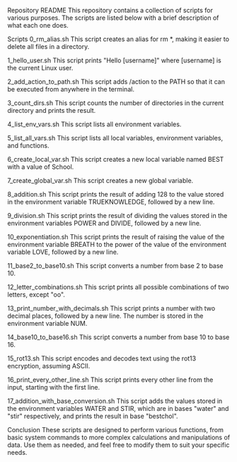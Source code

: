 Repository README
This repository contains a collection of scripts for various purposes. The scripts are listed below with a brief description of what each one does.

Scripts
0_rm_alias.sh
This script creates an alias for rm *, making it easier to delete all files in a directory.

1_hello_user.sh
This script prints "Hello [username]" where [username] is the current Linux user.

2_add_action_to_path.sh
This script adds /action to the PATH so that it can be executed from anywhere in the terminal.

3_count_dirs.sh
This script counts the number of directories in the current directory and prints the result.

4_list_env_vars.sh
This script lists all environment variables.

5_list_all_vars.sh
This script lists all local variables, environment variables, and functions.

6_create_local_var.sh
This script creates a new local variable named BEST with a value of School.

7_create_global_var.sh
This script creates a new global variable.

8_addition.sh
This script prints the result of adding 128 to the value stored in the environment variable TRUEKNOWLEDGE, followed by a new line.

9_division.sh
This script prints the result of dividing the values stored in the environment variables POWER and DIVIDE, followed by a new line.

10_exponentiation.sh
This script prints the result of raising the value of the environment variable BREATH to the power of the value of the environment variable LOVE, followed by a new line.

11_base2_to_base10.sh
This script converts a number from base 2 to base 10.

12_letter_combinations.sh
This script prints all possible combinations of two letters, except "oo".

13_print_number_with_decimals.sh
This script prints a number with two decimal places, followed by a new line. The number is stored in the environment variable NUM.

14_base10_to_base16.sh
This script converts a number from base 10 to base 16.

15_rot13.sh
This script encodes and decodes text using the rot13 encryption, assuming ASCII.

16_print_every_other_line.sh
This script prints every other line from the input, starting with the first line.

17_addition_with_base_conversion.sh
This script adds the values stored in the environment variables WATER and STIR, which are in bases "water" and "stir" respectively, and prints the result in base "bestchol".

Conclusion
These scripts are designed to perform various functions, from basic system commands to more complex calculations and manipulations of data. Use them as needed, and feel free to modify them to suit your specific needs.



